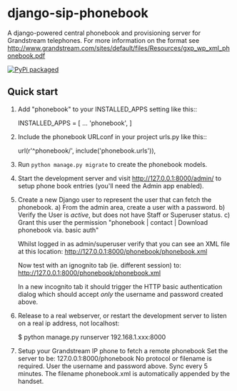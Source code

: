# django-sip-phonebook
A django-powered central phonebook and provisioning server for Grandstream telephones. For more information on the format see http://www.grandstream.com/sites/default/files/Resources/gxp_wp_xml_phonebook.pdf


[![PyPi packaged](https://badge.fury.io/py/django-sip-phonebook.svg)](http://badge.fury.io/py/django-sip-phonebook)



Quick start
-----------

1. Add "phonebook" to your INSTALLED_APPS setting like this::

    INSTALLED_APPS = [
        ...
        'phonebook',
    ]

2. Include the phonebook URLconf in your project urls.py like this::

    url(r'^phonebook/', include('phonebook.urls')),

3. Run `python manage.py migrate` to create the phonebook models.

4. Start the development server and visit http://127.0.0.1:8000/admin/
   to setup phone book entries (you'll need the Admin app enabled).

5. Create a new Django user to represent the user that can fetch the phonebook.
	a) From the admin area, create a user with a password. 
	b) Verify the User is *active*, but does not have Staff or Superuser status.
	c) Grant this user the permission "phonebook | contact | Download phonebook via. basic auth"

	Whilst logged in as admin/superuser verify that you can see an XML file at this location:
		http://127.0.0.1:8000/phonebook/phonebook.xml

	Now test with an ignognito tab (ie. different session) to:
	 http://127.0.0.1:8000/phonebook/phonebook.xml

	In a new incognito tab it should trigger the HTTP basic authentication dialog which should accept *only* the username and password created above.

6.  Release to a real webserver, or restart the development server to listen on a real ip address, not localhost:
	
	$ python manage.py runserver 192.168.1.xxx:8000

7. Setup your Grandstream IP phone to fetch a remote phonebook 
	Set the server to be:
		127.0.0.1:8000/phonebook
	No protocol or filename is required. User the username and password above. Sync every 5 minutes. 
	The filename phonebook.xml is automatically appended by the handset.
